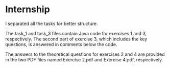 # Internship

I separated all the tasks for better structure.

The task_1 and task_3 files contain Java code for exercises 1 and 3, respectively. The second part of exercise 3, which includes the key questions, is answered in comments below the code.

The answers to the theoretical questions for exercises 2 and 4 are provided in the two PDF files named Exercise 2.pdf and Exercise 4.pdf, respectively.
